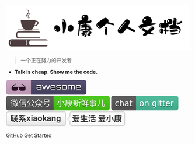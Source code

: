 ![logo](document.png)
> 一个正在努力的开发者

*  **Talk is cheap. Show me the code.**

![awesome](awesome.svg) [![微信公众号](WeChat.svg)](https://mp.weixin.qq.com/s/3-3_Ns5nDIhcB7TS7d-ocA) [![Gitter](community.svg)](https://gitter.im/personal_documents-xiaokang/community?utm_source=badge&utm_medium=badge&utm_campaign=pr-badge) [![联系小康](contact.svg)](http://wpa.qq.com/msgrd?v=3&uin=1181259634&site=qq&menu=yes)

[GitHub](https://github.com/xiaokangxxs/notebook/)
[Get Started](README)